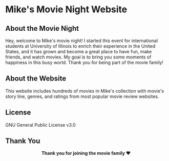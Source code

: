 # Mike's Movie Night Website

## About the Movie Night

Hey, welcome to Mike's movie night! I started this event for international students at University of Illinois to enrich their experience in the United States, and it has grown and become a great place to have fun, make friends, and watch movies. My goal is to bring you some moments of happiness in this busy world. Thank you for being part of the movie family!

## About the Website

This website includes hundreds of movies in Mike's collection with movie's story line, genres, and ratings from most popular movie review websites.

## License

GNU General Public License v3.0

## Thank You
<p align="center"><b>Thank you for joining the movie family ❤️</b></p>
